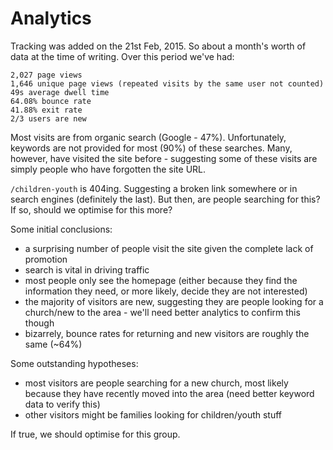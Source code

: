 Analytics
=========

Tracking was added on the 21st Feb, 2015. So about a month's worth of
data at the time of writing. Over this period we've had:

    2,027 page views
    1,646 unique page views (repeated visits by the same user not counted)
    49s average dwell time
    64.08% bounce rate
    41.88% exit rate
    2/3 users are new

Most visits are from organic search (Google - 47%). Unfortunately,
keywords are not provided for most (90%) of these searches. Many,
however, have visited the site before - suggesting some of these
visits are simply people who have forgotten the site URL.

`/children-youth` is 404ing. Suggesting a broken link somewhere or in
search engines (definitely the last). But then, are people searching
for this? If so, should we optimise for this more?

Some initial conclusions:

* a surprising number of people visit the site given the complete lack
  of promotion
* search is vital in driving traffic
* most people only see the homepage (either because they find the
  information they need, or more likely, decide they are not
  interested)
* the majority of visitors are new, suggesting they are people looking
  for a church/new to the area - we'll need better analytics to
  confirm this though
* bizarrely, bounce rates for returning and new visitors are roughly
  the same (~64%)

Some outstanding hypotheses:

* most visitors are people searching for a new church, most likely
  because they have recently moved into the area (need better keyword
  data to verify this)
* other visitors might be families looking for children/youth stuff

If true, we should optimise for this group.
